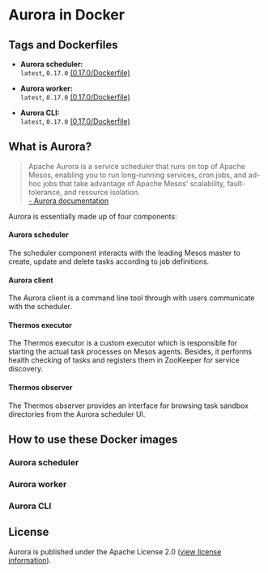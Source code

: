 # Aurora in Docker


## Tags and Dockerfiles

 * __Aurora scheduler:__ <br/>
   `latest`, `0.17.0` [(0.17.0/Dockerfile)](https://github.com/apophis90/aurora-docker/blob/master/scheduler/0.17.0/Dockerfile)

 * __Aurora worker:__ <br/>
   `latest`, `0.17.0` [(0.17.0/Dockerfile)](https://github.com/apophis90/aurora-docker/blob/master/worker/0.17.0/Dockerfile)

 * __Aurora CLI:__ <br/>
   `latest`, `0.17.0` [(0.17.0/Dockerfile)](https://github.com/apophis90/aurora-docker/blob/master/cli/0.17.0/Dockerfile)


## What is Aurora?

> Apache Aurora is a service scheduler that runs on top of Apache Mesos, enabling you to run long-running services, cron jobs, and ad-hoc jobs that take advantage of Apache Mesos’ scalability, fault-tolerance, and resource isolation. <br/>
[- Aurora documentation](https://aurora.apache.org/documentation/latest/)

Aurora is essentially made up of four components:

#### Aurora scheduler
The scheduler component interacts with the leading Mesos master to create, update and
delete tasks according to job definitions.

#### Aurora client
The Aurora client is a command line tool through with users communicate with the
scheduler.

#### Thermos executor
The Thermos executor is a custom executor which is responsible for starting the actual task processes on Mesos agents. Besides, it performs health checking of tasks and registers them in ZooKeeper for service discovery.

#### Thermos observer    
The Thermos observer provides an interface for browsing task sandbox directories from the Aurora scheduler UI.

## How to use these Docker images

### Aurora scheduler

### Aurora worker

### Aurora CLI


## License

Aurora is published under the Apache License 2.0 ([view license information](https://github.com/apache/aurora/blob/master/LICENSE)).
